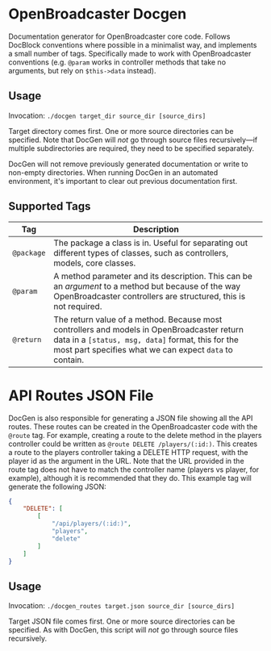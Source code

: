 # OpenBroadcaster Docgen

Documentation generator for OpenBroadcaster core code. Follows DocBlock conventions where possible in a minimalist way, and implements a small number of tags. Specifically made to work with OpenBroadcaster conventions (e.g. `@param` works in controller methods that take no arguments, but rely on `$this->data` instead).

## Usage

Invocation: `./docgen target_dir source_dir [source_dirs]`

Target directory comes first. One or more source directories can be specified. Note that DocGen will *not* go through source files recursively&mdash;if multiple subdirectories are required, they need to be specified separately.

DocGen will not remove previously generated documentation or write to non-empty directories. When running DocGen in an automated environment, it's important to clear out previous documentation first.

## Supported Tags

Tag | Description
--- | ---
`@package` | The package a class is in. Useful for separating out different types of classes, such as controllers, models, core classes.
`@param` | A method parameter and its description. This can be an *argument* to a method but because of the way OpenBroadcaster controllers are structured, this is not required.
`@return` | The return value of a method. Because most controllers and models in OpenBroadcaster return data in a `[status, msg, data]` format, this for the most part specifies what we can expect `data` to contain.

# API Routes JSON File

DocGen is also responsible for generating a JSON file showing all the API routes. These routes can be created in the OpenBroadcaster code with the `@route` tag. For example, creating a route to the delete method in the players controller could be written as `@route DELETE /players/(:id:)`. This creates a route to the players controller taking a DELETE HTTP request, with the player id as the argument in the URL. Note that the URL provided in the route tag does not have to match the controller name (players vs player, for example), although it is recommended that they do. This example tag will generate the following JSON:

```json
{
    "DELETE": [
        [
            "/api/players/(:id:)",
            "players",
            "delete"
        ]
    ]
}
```

## Usage

Invocation: `./docgen_routes target.json source_dir [source_dirs]`

Target JSON file comes first. One or more source directories can be specified. As with DocGen, this script will *not* go through source files recursively.
